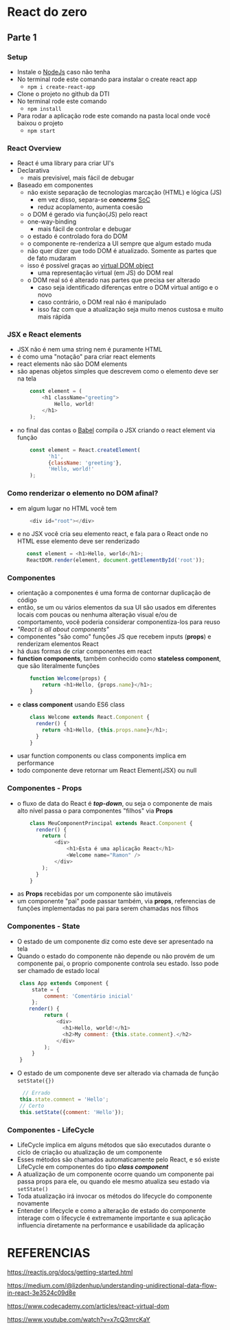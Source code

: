 # React do zero
## Parte 1
### Setup
* Instale o [NodeJs](https://nodejs.org/en/) caso não tenha
* No terminal rode este comando para instalar o create react app
  * ```npm i create-react-app```
* Clone o projeto no github da DTI
* No terminal rode este comando
    * ```npm install```
* Para rodar a aplicação rode este comando na pasta local onde você baixou o projeto
    * ```npm start``` 
### React Overview
* React é uma library para criar UI's
* Declarativa 
    * mais previsível, mais fácil de debugar
* Baseado em componentes
    * não existe separação de tecnologias marcação (HTML) e lógica (JS)
        * em vez disso, separa-se ***concerns*** [SoC](https://en.wikipedia.org/wiki/Separation_of_concerns) 
        * reduz acoplamento, aumenta coesão
    * o DOM é gerado via função(JS) pelo react
    * one-way-binding
        * mais fácil de controlar e debugar
    * o estado é controlado fora do DOM
    * o componente re-renderiza a UI sempre que algum estado muda
    * não quer dizer que todo DOM é atualizado. Somente as partes que de fato mudaram
    * isso é possível graças ao [virtual DOM object](https://www.codecademy.com/articles/react-virtual-dom)
        * uma representação virtual (em JS) do DOM real
    * o DOM real só é alterado nas partes que precisa ser alterado 
        * caso seja identificado diferenças entre o DOM virtual antigo e o novo
        * caso contrário, o DOM real não é manipulado
        * isso faz com que a atualização seja muito menos custosa e muito mais rápida

### JSX e React elements
* JSX não é nem uma string nem é puramente HTML
* é como uma "notação" para criar react elements
* react elements não são DOM elements
* são apenas objetos simples que descrevem como o elemento deve ser na tela
    ```javascript
        const element = (
            <h1 className="greeting">
                Hello, world!
            </h1>
        );
    ```
* no final das contas o [Babel](https://babeljs.io) compila o JSX criando o react element via função 
    ```javascript
        const element = React.createElement(
              'h1',
              {className: 'greeting'},
              'Hello, world!'
        );
    ```
    
### Como renderizar o elemento no DOM afinal?
* em algum lugar no HTML você tem
    ```javascript 
        <div id="root"></div>
    ```
* e no JSX você cria seu elemento react, e fala para o React onde no HTML esse elemento deve ser renderizado
    ```javascript 
       const element = <h1>Hello, world</h1>;
       ReactDOM.render(element, document.getElementById('root'));
    ``` 

### Componentes
*  orientação a componentes é uma forma de contornar duplicação de código
*  então, se um ou vários elementos da sua UI são usados em diferentes locais com poucas ou nenhuma alteração visual e/ou de comportamento, você poderia considerar componentiza-los para reuso
*  *"React is all about components"*
*  componentes "são como" funções JS que recebem inputs (**props**) e renderizam elementos React
*  há duas formas de criar componentes em react
*  **function components**, também conhecido como **stateless component**, que são literalmente funções
    ```javascript
        function Welcome(props) {
            return <h1>Hello, {props.name}</h1>;
        }
    ```  
* e **class component** usando ES6 class
    ```javascript
        class Welcome extends React.Component {
          render() {
            return <h1>Hello, {this.props.name}</h1>;
          }
        }
    ```   
* usar function components ou class components implica em performance
* todo componente deve retornar um React Element(JSX) ou null
### Componentes - Props
* o fluxo de data do React é ***top-down***, ou seja o componente de mais alto nível passa o para componentes "filhos" via **Props**
    ```javascript
        class MeuComponentPrincipal extends React.Component {
          render() {
            return (
                <div>
                    <h1>Esta é uma aplicação React</h1>
                    <Welcome name="Ramon" /> 
                </div>
            );
          }
        }
    ``` 
* as **Props** recebidas por um componente são imutáveis
* um componente "pai" pode passar também, via **props**, referencias de funções implementadas no pai para serem chamadas nos filhos

### Componentes - State
* O estado de um componente diz como este deve ser apresentado na tela
* Quando o estado do componente não depende ou não provém de um componente pai, o proprio componente controla seu estado. Isso pode ser chamado de estado local
```javascript 
    class App extends Component {
        state = {
            comment: 'Comentário inicial'
        };
       render() {
            return (
                <div>
                  <h1>Hello, world!</h1>
                  <h2>My comment: {this.state.comment}.</h2>
                </div>
            );
        }
    }
```
* O estado de um componente deve ser alterado via chamada de função ```setState({})```
```javascript 
     // Errado
    this.state.comment = 'Hello';
    // Certo
    this.setState({comment: 'Hello'});
```
### Componentes - LifeCycle
* LifeCycle implica em alguns métodos que são executados durante o ciclo de criação ou atualização de um componente
* Esses métodos são chamados automaticamente pelo React, e só existe LifeCycle em componentes do tipo ***class component***
* A atualização de um componente ocorre quando um componente pai passa props para ele, ou quando ele mesmo atualiza seu estado via ```setState()```
* Toda atualização irá invocar os métodos do lifecycle do componente novamente
* Entender o lifecycle e como a alteração de estado do componente interage com o lifecycle é extremamente importante e sua aplicação influencia diretamente na performance e usabilidade da aplicação


# REFERENCIAS
https://reactjs.org/docs/getting-started.html

https://medium.com/@lizdenhup/understanding-unidirectional-data-flow-in-react-3e3524c09d8e

https://www.codecademy.com/articles/react-virtual-dom

https://www.youtube.com/watch?v=x7cQ3mrcKaY
